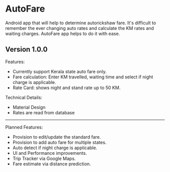 # AutoFare
Android app that will help to determine autorickshaw fare. 
It's difficult to remember the ever changing auto rates and calculate the KM rates and waiting charges.
AutoFare app helps to do it with ease.

Version 1.0.0
---------------------------------------------------------------------------------------------------------------------------------------
Features:
* Currently support Kerala state auto fare only.
* Fare calculation: Enter KM travelled, waiting time and select if night charge is applicable.
* Rate Card: shows night and stand rate up to 50 KM.

Technical Details:
* Material Design
* Rates are read from database

--------------------------------------------------------------------------------------------------------------------------------------
Planned Features:
* Provision to edit/update the standard fare.
* Provision to add auto fare for multiple states.
* Auto detect if night charge is applicable.
* UI and Performance improvements.
* Trip Tracker via Google Maps.
* Fare estimate via distance prediction.


